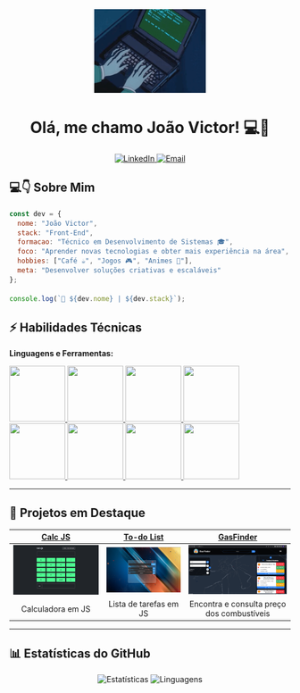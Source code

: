 <div align="center">
  <img src="img/dev.gif" alt="Gif digitando no teclado" width="200"/>
  <h1>Olá, me chamo João Victor! 💻🚀</h1>
  <p>
    <a href="https://www.linkedin.com/in/joaovictorinacio" target="_blank">
      <img src="https://img.shields.io/badge/LinkedIn-0077B5?style=for-the-badge&logo=linkedin&logoColor=white" alt="LinkedIn"/>
    </a>
    <a href="mailto:j.inacio.s@hotmail.com" target="_blank">
      <img src="https://img.shields.io/badge/Gmail-D14836?style=for-the-badge&logo=gmail&logoColor=white" alt="Email"/>
    </a>
  </p>
</div>

## 💻👇 Sobre Mim
```javascript
const dev = {
  nome: "João Victor",
  stack: "Front-End",
  formacao: "Técnico em Desenvolvimento de Sistemas 🎓",
  foco: "Aprender novas tecnologias e obter mais experiência na área",
  hobbies: ["Café ☕", "Jogos 🎮", "Animes 👾"],
  meta: "Desenvolver soluções criativas e escaláveis"
};

console.log(`👋 ${dev.nome} | ${dev.stack}`);
```

## ⚡ Habilidades Técnicas
**Linguagens e Ferramentas:**  
<p align="left">
  <a href="https://developer.mozilla.org/en-US/docs/Web/HTML" target="_blank">
    <img src="https://cdn.jsdelivr.net/gh/devicons/devicon/icons/html5/html5-original.svg" width="100" height="100"/>
  </a>
  <a href="https://developer.mozilla.org/pt-BR/docs/Web/CSS" target="_blank">
    <img src="https://cdn.jsdelivr.net/gh/devicons/devicon@latest/icons/css3/css3-plain-wordmark.svg" width="100" height="100"/>
  </a>
  <a href="https://reactjs.org/" target="_blank">
    <img src="https://cdn.jsdelivr.net/gh/devicons/devicon/icons/react/react-original.svg" width="100" height="100"/>
  </a>
  <a href="https://developer.mozilla.org/pt-BR/docs/Web/JavaScript" target="_blank"> 
    <img src="https://cdn.jsdelivr.net/gh/devicons/devicon/icons/javascript/javascript-original.svg" width="100" height="100"/>  
  </a>
  <a href="https://dev.mysql.com/" target="_blank"> 
    <img src="https://cdn.jsdelivr.net/gh/devicons/devicon/icons/mysql/mysql-original.svg" width="100" height="100"/>      
  </a>
  <a href="https://developer.mozilla.org/pt-BR/docs/Glossary/Python" target="_blank"> 
    <img src="https://cdn.jsdelivr.net/gh/devicons/devicon/icons/python/python-original.svg" width="100" height="100"/>      
  </a>
  <a href="https://learn.microsoft.com/en-us/dotnet/csharp/" target="_blank"> 
    <img src="https://cdn.jsdelivr.net/gh/devicons/devicon@latest/icons/csharp/csharp-original.svg" width="100" height="100"/>      
  </a>
  <a href="https://www.figma.com/" target="_blank"> 
    <img src="https://cdn.jsdelivr.net/gh/devicons/devicon@latest/icons/figma/figma-original.svg" width="100" height="100"/>      
  </a>
</p>

---

## 🚀 Projetos em Destaque

| [**Calc JS**](https://github.com/J-Inacio/calculadoraJS-oneBitCode) | [**To-do List**](https://github.com/J-Inacio/to-do-list) | [**GasFinder**](https://github.com/J-Inacio/GasFinder) |
| :---: | :---: | :---: |
| <img src="img/calc.png" width="250"> | <img src="img/todo.png" width="250"> | <img src="img/gasfinder.png" width="200"> |
| Calculadora em JS | Lista de tarefas em JS | Encontra e consulta preço dos combustíveis |


---

## 📊 Estatísticas do GitHub
<div align="center">
  <img src="https://github-readme-stats.vercel.app/api?username=J-Inacio&show_icons=true&theme=radical" alt="Estatísticas" height="160"/>
  <img src="https://github-readme-stats.vercel.app/api/top-langs/?username=J-Inacio&layout=compact&theme=radical" alt="Linguagens" height="160"/>
</div>

